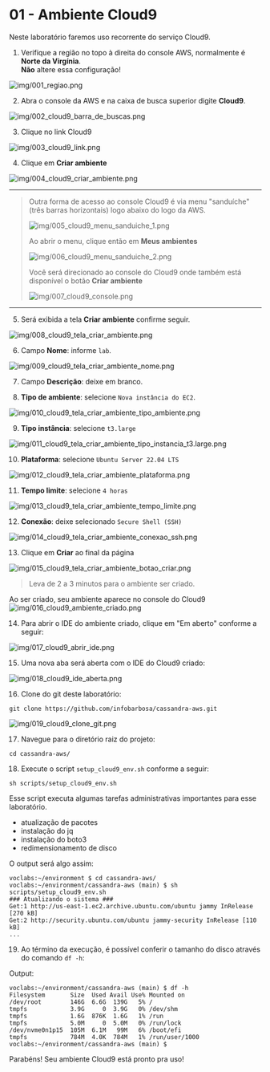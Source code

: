 # 01 - Ambiente Cloud9

Neste laboratório faremos uso recorrente do serviço Cloud9.

1. Verifique a região no topo à direita do console AWS, normalmente é **Norte da Virgínia**.<br>
**Não** altere essa configuração!
<div align="left">

![img/001_regiao.png](img/001_regiao.png) 

</div>

2. Abra o console da AWS e na caixa de busca superior digite **Cloud9**.
<div align="left">

![img/002_cloud9_barra_de_buscas.png](img/002_cloud9_barra_de_buscas.png)

</div>

3. Clique no link Cloud9
<div align="left">

![img/003_cloud9_link.png](img/003_cloud9_link.png)

</div>

4. Clique em **Criar ambiente**
<div align="left">

![img/004_cloud9_criar_ambiente.png](img/004_cloud9_criar_ambiente.png)

</div>

---
>Outra forma de acesso ao console Cloud9 é via menu "sanduíche" (três barras horizontais) logo abaixo do logo da AWS.
>
>![img/005_cloud9_menu_sanduiche_1.png](img/005_cloud9_menu_sanduiche_1.png)
>
>Ao abrir o menu, clique então em **Meus ambientes**
>
> ![img/006_cloud9_menu_sanduiche_2.png](img/006_cloud9_menu_sanduiche_2.png)
>
>Você será direcionado ao console do Cloud9 onde também está disponível o botão **Criar ambiente**
>
>![img/007_cloud9_console.png](img/007_cloud9_console.png)
---

5. Será exibida a tela **Criar ambiente** confirme seguir.

![img/008_cloud9_tela_criar_ambiente.png](img/008_cloud9_tela_criar_ambiente.png)

6. Campo **Nome**: informe `lab`.

![img/009_cloud9_tela_criar_ambiente_nome.png](img/009_cloud9_tela_criar_ambiente_nome.png)

7. Campo **Descrição**: deixe em branco.

8. **Tipo de ambiente**: selecione `Nova instância do EC2`.

![img/010_cloud9_tela_criar_ambiente_tipo_ambiente.png](img/010_cloud9_tela_criar_ambiente_tipo_ambiente.png)

9. **Tipo instância**: selecione `t3.large`

![img/011_cloud9_tela_criar_ambiente_tipo_instancia_t3.large.png](img/011_cloud9_tela_criar_ambiente_tipo_instancia_t3.large.png)

10. **Plataforma**: selecione `Ubuntu Server 22.04 LTS` 

![img/012_cloud9_tela_criar_ambiente_plataforma.png](img/012_cloud9_tela_criar_ambiente_plataforma.png)

11. **Tempo limite**: selecione `4 horas`

![img/013_cloud9_tela_criar_ambiente_tempo_limite.png](img/013_cloud9_tela_criar_ambiente_tempo_limite.png)

12. **Conexão**: deixe selecionado `Secure Shell (SSH)`

![img/014_cloud9_tela_criar_ambiente_conexao_ssh.png](img/014_cloud9_tela_criar_ambiente_conexao_ssh.png)

13. Clique em **Criar** ao final da página

![img/015_cloud9_tela_criar_ambiente_botao_criar.png](img/015_cloud9_tela_criar_ambiente_botao_criar.png)

>Leva de 2 a 3 minutos para o ambiente ser criado. 

Ao ser criado, seu ambiente aparece no console do Cloud9
![img/016_cloud9_ambiente_criado.png](img/016_cloud9_ambiente_criado.png)

14. Para abrir o IDE do ambiente criado, clique em "Em aberto" conforme a seguir:

![img/017_cloud9_abrir_ide.png](img/017_cloud9_abrir_ide.png)

15. Uma nova aba será aberta com o IDE do Cloud9 criado:

![img/018_cloud9_ide_aberta.png](img/018_cloud9_ide_aberta.png)

16. Clone do git deste laboratório:

```
git clone https://github.com/infobarbosa/cassandra-aws.git
```
![img/019_cloud9_clone_git.png](img/019_cloud9_clone_git.png)


17. Navegue para o diretório raiz do projeto:

```
cd cassandra-aws/
```

18. Execute o script `setup_cloud9_env.sh` conforme a seguir:
```
sh scripts/setup_cloud9_env.sh
```

Esse script executa algumas tarefas administrativas importantes para esse laboratório.
- atualização de pacotes
- instalação do jq
- instalação do boto3
- redimensionamento de disco

O output será algo assim:

```
voclabs:~/environment $ cd cassandra-aws/
voclabs:~/environment/cassandra-aws (main) $ sh scripts/setup_cloud9_env.sh
### Atualizando o sistema ###
Get:1 http://us-east-1.ec2.archive.ubuntu.com/ubuntu jammy InRelease [270 kB]
Get:2 http://security.ubuntu.com/ubuntu jammy-security InRelease [110 kB]       
...
```
19. Ao término da execução, é possível conferir o tamanho do disco através do comando `df -h`:

Output:

```
voclabs:~/environment/cassandra-aws (main) $ df -h
Filesystem       Size  Used Avail Use% Mounted on
/dev/root        146G  6.6G  139G   5% /
tmpfs            3.9G     0  3.9G   0% /dev/shm
tmpfs            1.6G  876K  1.6G   1% /run
tmpfs            5.0M     0  5.0M   0% /run/lock
/dev/nvme0n1p15  105M  6.1M   99M   6% /boot/efi
tmpfs            784M  4.0K  784M   1% /run/user/1000
voclabs:~/environment/cassandra-aws (main) $ 
```

Parabéns! Seu ambiente Cloud9 está pronto pra uso!
